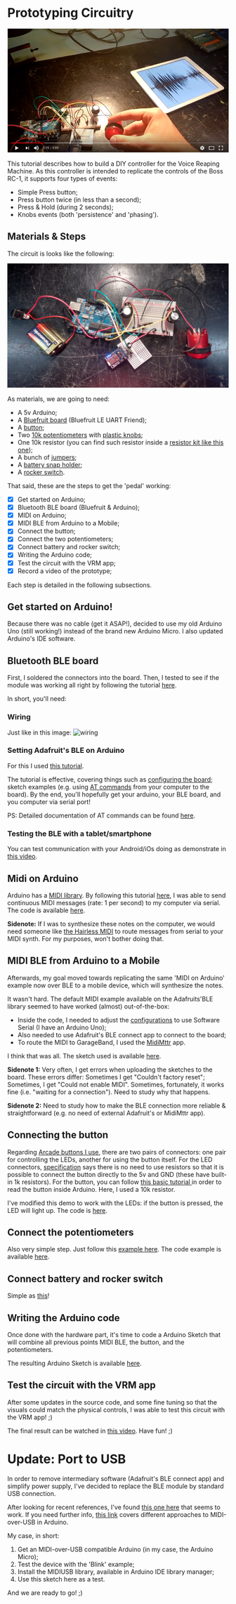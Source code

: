 # Prototyping Circuitry
[![video-demo](./images/video.jpg)](https://www.youtube.com/watch?v=3yMFNxZIu5M)

This tutorial describes how to build a DIY controller for the Voice Reaping Machine. As this controller is intended to replicate the controls of the Boss RC-1, it supports four types of events:
- Simple Press button;
- Press button twice (in less than a second);
- Press & Hold (during 2 seconds);
- Knobs events (both 'persistence' and 'phasing').

## Materials & Steps
The circuit is looks like the following:

![wiring](./images/circuit.jpg)

As materials, we are going to need:
- A 5v Arduino;
- A [Bluefruit board](https://learn.adafruit.com/introducing-the-adafruit-bluefruit-le-uart-friend/configuration) (Bluefruit LE UART Friend);
- A [button](https://www.adafruit.com/product/3489);
- Two [10k potentiometers](https://www.digikey.com/product-detail/en/tt-electronics-bi/P0915N-FC15BR10K/987-1649-ND/4780740) with [plastic knobs](https://www.adafruit.com/product/2047);
- One 10k resistor (you can find such resistor inside a [resistor kit like this one](https://www.sparkfun.com/products/10969));
- A bunch of [jumpers](https://www.sparkfun.com/products/14284);
- A [battery snap holder](https://www.sparkfun.com/products/91);
- A [rocker switch](https://www.sparkfun.com/products/8837).

That said, these are the steps to get the 'pedal' working:
- [x] Get started on Arduino;
- [x] Bluetooth BLE board (Bluefruit & Arduino);
- [x] MIDI on Arduino;
- [x] MIDI BLE from Arduino to a Mobile;
- [x] Connect the button;
- [x] Connect the two potentiometers;
- [x] Connect battery and rocker switch;
- [x] Writing the Arduino code;
- [x] Test the circuit with the VRM app;
- [x] Record a video of the prototype;

Each step is detailed in the following subsections.

## Get started on Arduino!
Because there was no cable (get it ASAP!), decided to use my old Arduino Uno (still working!) instead of the brand new Arduino Micro. I also updated Arduino's IDE software.

## Bluetooth BLE board
First, I soldered the connectors into the board. Then, I tested to see if the module was working all right by following the tutorial [here](https://learn.adafruit.com/introducing-the-adafruit-bluefruit-le-uart-friend).

In short, you'll need:

### Wiring
Just like in this image:
![wiring](https://cdn-learn.adafruit.com/assets/assets/000/025/182/medium800/adafruit_products_UARTFriend_bb.png)

### Setting Adafruit's BLE on Arduino
For this I used [this tutorial](https://learn.adafruit.com/introducing-the-adafruit-bluefruit-le-uart-friend/software).

The tutorial is effective, covering things such as [configuring the board](https://learn.adafruit.com/introducing-the-adafruit-bluefruit-le-uart-friend/configuration); sketch examples (e.g. using [AT commands](https://learn.adafruit.com/introducing-the-adafruit-bluefruit-le-uart-friend/atcommand) from your computer to the board). By the end, you'll hopefully get your arduino, your BLE board, and you computer via serial port!

PS: Detailed documentation of AT commands can be found [here](https://learn.adafruit.com/introducing-adafruit-ble-bluetooth-low-energy-friend/standard-at).

### Testing the BLE with a tablet/smartphone
You can test communication with your Android/iOs doing as demonstrate in [this video](https://www.youtube.com/watch?v=4hWlDKzn7tA).

## Midi on Arduino
Arduino has a [MIDI library](https://playground.arduino.cc/Main/MIDILibrary). By following this tutorial [here](http://bvavra.github.io/MIDI_Accordion/sending-midi/), I was able to send continuous MIDI messages (rate: 1 per second) to my computer via serial. The code is available [here](./sketches/midi-demo/midi-demo.ino).

**Sidenote:** If I was to synthesize these notes on the computer, we would need someone like [the Hairless MIDI](http://projectgus.github.io/hairless-midiserial/) to route messages from serial to your MIDI synth. For my purposes, won't bother doing that.

## MIDI BLE from Arduino to a Mobile
Afterwards, my goal moved towards replicating the same 'MIDI on Arduino' example now over BLE to a mobile device, which will synthesize the notes.

It wasn't hard. The default MIDI example available on the Adafruits'BLE library seemed to have worked (almost) out-of-the-box:

- Inside the code, I needed to adjust the [configurations](https://learn.adafruit.com/introducing-the-adafruit-bluefruit-le-uart-friend/configuration) to use Software Serial (I have an Arduino Uno);
- Also needed to use Adafruit's BLE connect app to connect to the board;
- To route the MIDI to GarageBand, I used the [MidiMttr](https://itunes.apple.com/us/app/midimittr/id925495245?mt=8) app.

I think that was all. The sketch used is available [here](./sketches/midi-ble/midi-ble.ino).

**Sidenote 1:** Very often, I get errors when uploading the sketches to the board. These errors differ: Sometimes I get "Couldn't factory reset"; Sometimes, I get "Could not enable MIDI". Sometimes, fortunately, it works fine (i.e. "waiting for a connection"). Need to study why that happens.

**Sidenote 2:** Need to study how to make the BLE connection more reliable & straightforward (e.g. no need of external Adafruit's or MidiMttr app).

## Connecting the button
Regarding [Arcade buttons I use](https://www.adafruit.com/product/3489), there are two pairs of connectors: one pair for controlling the LEDs, another for using the button itself. For the LED connectors, [specification](https://www.adafruit.com/product/3489#technical-details-anchor) says there is no need to use resistors so that it is possible to connect the button directly to the 5v and GND (these have built-in 1k resistors). For the button, you can follow [this basic tutorial ](https://www.arduino.cc/en/Tutorial/Button) in order to read the button inside Arduino. Here, I used a 10k resistor.

I've modified this demo to work with the LEDs: if the button is pressed, the LED will light up. The code is [here](./sketches/arcade-button-LED/arcade-button-LED.ino).

## Connect the potentiometers
Also very simple step. Just follow this [example here](https://www.arduino.cc/en/tutorial/potentiometer). The code example is available [here](./sketches/potentiometers/potentiometers.ino).

## Connect battery and rocker switch
Simple as [this](http://www.instructables.com/id/Powering-Arduino-with-a-Battery/)!

## Writing the Arduino code
Once done with the hardware part, it's time to code a Arduino Sketch that will combine all previous points MIDI BLE, the button, and the potentiometers.

The resulting Arduino Sketch is available [here](./sketches/VRM-Interface/).

## Test the circuit with the VRM app
After some updates in the source code, and some fine tuning so that the visuals could match the physical controls, I was able to test this circuit with the VRM app! ;)

The final result can be watched in [this video](https://www.youtube.com/watch?v=3yMFNxZIu5M). Have fun! ;)

# Update: Port to USB
In order to remove intermediary software (Adafruit's BLE connect app) and simplify power supply, I've decided to replace the BLE module by standard USB connection.

After looking for recent references, I've found [this one here](http://www.instructables.com/id/Custom-Arduino-MIDI-Controller/) that seems to work. If you need further info, [this link](https://github.com/tttapa/MIDI_controller/wiki/MIDI-over-USB) covers different approaches to MIDI-over-USB in Arduino.

My case, in short:
1. Get an MIDI-over-USB compatible Arduino (in my case, the Arduino Micro);
2. Test the device with the 'Blink' example;
3. Install the MIDIUSB library, available in Arduino IDE library manager;
4. Use this sketch here as a test.

And we are ready to go! ;)
